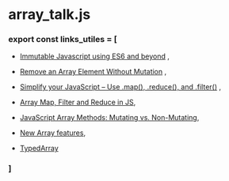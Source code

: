 # array_talk.js

### export const links_utiles = [

* [Immutable Javascript using ES6 and beyond](https://wecodetheweb.com/2016/02/12/immutable-javascript-using-es6-and-beyond/) ,

* [Remove an Array Element Without Mutation](https://jaketrent.com/post/remove-array-element-without-mutating/) ,

* [Simplify your JavaScript – Use .map(), .reduce(), and .filter()](https://medium.com/poka-techblog/simplify-your-javascript-use-map-reduce-and-filter-bd02c593cc2d) ,

* [Array Map, Filter and Reduce in JS](https://atendesigngroup.com/blog/array-map-filter-and-reduce-js),

* [JavaScript Array Methods: Mutating vs. Non-Mutating](https://lorenstewart.me/2017/01/22/javascript-array-methods-mutating-vs-non-mutating/),

* [New Array features](http://exploringjs.com/es6/ch_arrays.html),

* [TypedArray](https://developer.mozilla.org/es/docs/Web/JavaScript/Referencia/Objetos_globales/TypedArray)

### ]
